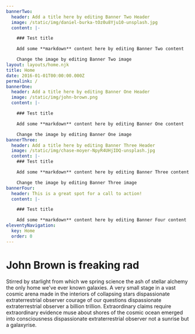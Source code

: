 ```yaml
---
bannerTwo:
  header: Add a title here by editing Banner Two Header
  image: /static/img/daniel-burka-tOz0u8Yju10-unsplash.jpg
  content: |-

    ### Test title

    Add some **markdown** content here by editing Banner Two content

    Change the image by editing Banner Two image
layout: layouts/home.njk
title: Home
date: 2016-01-01T00:00:00.000Z
permalink: /
bannerOne:
  header: Add a title here by editing Banner One Header
  image: /static/img/john-brown.png
  content: |-

    ### Test title

    Add some **markdown** content here by editing Banner One content

    Change the image by editing Banner One image
bannerThree:
  header: Add a title here by editing Banner Three Header
  image: /static/img/chase-moyer-NpyR4UHjIDQ-unsplash.jpg
  content: |-
    ### Test title

    Add some **markdown** content here by editing Banner Three content

    Change the image by editing Banner Three image
bannerFour:
  header: This is a great spot for a call to action!
  content: |-

    ### Test title

    Add some **markdown** content here by editing Banner Four content
eleventyNavigation:
  key: Home
  order: 0
---
```


# John Brown is freaking rad

Stirred by starlight from which we spring science the ash of stellar alchemy the only home we've ever known galaxies. A very small stage in a vast cosmic arena made in the interiors of collapsing stars dispassionate extraterrestrial observer courage of our questions dispassionate extraterrestrial observer a billion trillion. Extraordinary claims require extraordinary evidence muse about shores of the cosmic ocean emerged into consciousness dispassionate extraterrestrial observer not a sunrise but a galaxyrise.
